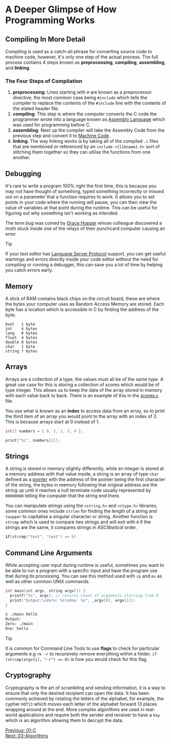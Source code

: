 # A Deeper Glimpse of How Programming Works

## Compiling In More Detail

Compiling is used as a catch-all phrase for converting source code to machine code, however, it's only one step of the actual process. The full process contains 4 steps known as __preprocessing__, __compiling__, __assembling__, and __linking__.

### The Four Steps of Compilation

1. **preprocessing**:
   Lines starting with `#` are known as a preprocessor directive, the most common case being `#include` which tells the compiler to replace the contents of the `#include` line with the contents of the stated header file.
2. **compiling**:
  This step is where the computer converts the C code the programmer wrote into a language known as [Assembly Language](https://en.wikipedia.org/wiki/Assembly_language) which was used for programming before C.
3. **assembling**:
  Next up the compiler will take the Assembly Code from the previous step and convert it to [Machine Code](https://en.wikipedia.org/wiki/Machine_Code). 
4. **linking**:
   The way linking works is by taking all of the compiled `.c` files that are mentioned or referenced by an `include <{libname}.h>` sort of stitching them together so they can utilise the functions from one another.

## Debugging

It's rare to write a program 100% right the first time, this is because you may not have thought of something, typed something incorrectly or missed out on a parameter that a function requires to work. It allows you to set points in your code where the running will pause, you can then view the value of variables at that point during the runtime. This can be useful for figuring out why something isn't working as intended.

The term _bug_ was coined by [Grace Hopper](https://en.wikipedia.org/wiki/Grace_Hopper) whose colleague discovered a moth stuck inside one of the relays of their punchcard computer causing an error.

> [!TIP]
> If your text editor has [Language Server Protocol](https://en.wikipedia.org/wiki/Language_Server_Protocol) support, you can get useful warnings and errors directly inside your code editor without the need for compiling or running a debugger, this can save you a lot of time by helping you catch errors early.

## Memory

A stick of RAM contains black chips on the circuit board, these are where the bytes your computer uses as Random Access Memory are stored. Each byte has a location which is accessible in C by finding the address of the byte.

```
bool   1 byte
int    4 bytes
long   8 bytes
float  4 bytes
double 8 bytes
char   1 byte
string ? bytes
```

## Arrays

Arrays are a collection of a type, the values must all be of the same type. A great use case for this is storing a collection of scores which would be of type integer. This allows us to keep the data of the array stored in memory with each value back to back. There is an example of this in the [scores.c](./scores.c) file.

You use what is known as an __index__ to access data from an array, so to print the third item of an array you would point to the array with an index of 2. This is because arrays start at 0 instead of 1.

```c
int[] numbers = { 0, 1, 2, 3, 4 };

print("%i", numbers[2]);
```

## Strings

A string is stored in memory slightly differently, while an integer is stored at a memory address with that value inside, a string is an array of type `char` defined as a [pointer](../04-Memory#pointers) with the address of the pointer being the first character of the string, the bytes in memory following that original address are the string up until it reaches a null terminate code usually represented by `00000000` telling the computer that the string end there.

You can manipulate strings using the `<string.h>` and `<ctype.h>` libraries, some common ones include `strlen` for finding the length of a string and `toupper` to capitalise a singular character or string. Another function is `strcmp` which is used to compare two strings and will exit with `0` if the strings are the same, it compares strings in _ASCIIbetical_ order. 

```c
if(strcmp("test", "test") == 0)
```

## Command Line Arguments

While accepting user input during runtime is useful, sometimes you want to be able to run a program with a specific input and have the program use that during its processing. You can see this method used with `cp` and `mv` as well as other common UNIX commands.

```c
int main(int argc, string argv[]) {
  printf("%i", argc); // returns count of arguments starting from 0
  print("Output:\nZero: %s\nOne: %s", ,argv[0], argv[1]);
}
```
```sh
λ ./main hello
Output:
Zero: ./main
One: hello
```

> [!TIP]
> It is common for Command Line Tools to use __flags__ to check for particular arguments e.g `rm -r` to recursively remove everything within a folder. `if (strcmp(argv[i], "-r") == 0)` is how you would check for this flag.

## Cryptography

Cryptography is the art of scrambling and sending information, it is a way to ensure that only the desired recipient can open the data. It has been commonly achieved by rotating the letters of the alphabet, for example, the cypher `ROT13` which moves each letter of the alphabet forward 13 places wrapping around at the end. More complex algorithms are used in real-world applications and require both the sender and receiver to have a `key` which is an algorithm allowing them to decrypt the data.

[Previous: 01-C](../01-C/README.md) <br />
[Next: 03-Algorithms](../03-Algorithms/README.md)
